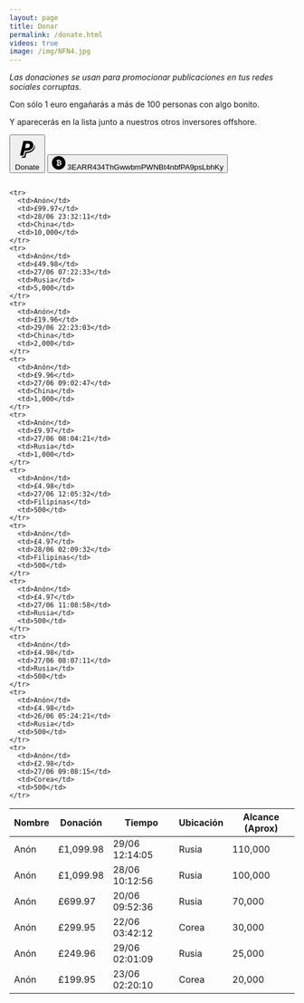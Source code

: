 ```yaml
---
layout: page
title: Donar
permalink: /donate.html
videos: true
image: /img/NFN4.jpg
---
```


<style>
#paypal, #bitcoin {
  display: inline-block
}
article {
    font-size: 1.3em;

}
.full-width {
  background-color: #0c0c0c;
  color: white;
}

header {
  border-bottom: 3px solid #BE0712;
}
a {
  color: #BE0712;
}


</style>

*Las donaciones se usan para promocionar publicaciones en tus redes sociales corruptas.*

Con sólo 1 euro engañarás a más de 100 personas con algo bonito.

Y aparecerás en la lista junto a nuestros otros inversores offshore.


<form action="" method="" target="_top" id="paypal">
<input type="hidden" name="cmd" value="_s-xclick">
<input type="hidden" name="hosted_button_id" value="">
<button class="button-clear">
<span class="button-icon inline-icon baseline">
<svg viewBox="0 0 512 512"><path d="M374.6 173.4c0 61.3-54 109.9-145.6 109.9h-26.7l-20.5 89.6h-64.3l62.8-283h106.6C343.5 89.8 374.6 125.5 374.6 173.4zM307.1 175.2c0-25.7-21.2-32.5-45.8-32.5h-28.4l-18.8 84.8h25.3C276.1 227.5 307.1 213 307.1 175.2zM393.1 161.4c12.2 95.9-78.6 145.2-173.4 143.8l-20.7 88.1h-44.6l-5 22.8h68.8l19.9-87.9C376.8 324 430.1 222.9 393.1 161.4z"/></svg>
</span>
Donate
</button>
</form>

<div id="bitcoin">
<button class="button-clear">
<span class="button-icon inline-icon baseline">
<svg xmlns="http://www.w3.org/2000/svg" width="24" height="24" viewBox="0 0 24 24"><path d="M11.5 11.5v-2.5c1.75 0 2.789.25 2.789 1.25 0 1.172-1.684 1.25-2.789 1.25zm0 .997v2.503c1.984 0 3.344-.188 3.344-1.258 0-1.148-1.469-1.245-3.344-1.245zm12.5-.497c0 6.627-5.373 12-12 12s-12-5.373-12-12 5.373-12 12-12 12 5.373 12 12zm-7 1.592c0-1.279-1.039-1.834-1.789-2.025.617-.223 1.336-1.138 1.046-2.228-.245-.922-1.099-1.74-3.257-1.813v-1.526h-1v1.5h-.5v-1.5h-1v1.5h-2.5v1.5h.817c.441 0 .683.286.683.702v4.444c0 .429-.253.854-.695.854h-.539l-.25 1.489h2.484v1.511h1v-1.511h.5v1.511h1v-1.5c2.656 0 4-1.167 4-2.908z"/></svg>

</span>
3EARR434ThGwwbmPWNBt4nbfPA9psLbhKy
</button>
</div>

<table>
  <thead>
      <th>Nombre</th>
      <th>Donación</th>
      <th>Tiempo</th>
      <th>Ubicación</th>
      <th>Alcance (Aprox)</th>
  </thead>
  <tbody>
  <tr>
    <td>Anón</td>
    <td>£1,099.98</td>
    <td>29/06 12:14:05</td>
    <td>Rusia</td>
    <td>110,000</td>
  </tr>
  <tr>
    <td>Anón</td>
    <td>£1,099.98</td>
    <td>28/06 10:12:56</td>
    <td>Rusia</td>
    <td>100,000</td>
  </tr>
    <tr>
      <td>Anón</td>
      <td>£699.97</td>
      <td>20/06 09:52:36</td>
      <td>Rusia</td>
      <td>70,000</td>
    </tr>
    <tr>
      <td>Anón</td>
      <td>£299.95</td>
      <td>22/06 03:42:12</td>
      <td>Corea</td>
      <td>30,000</td>
    </tr>
    <tr>
      <td>Anón</td>
      <td>£249.96</td>
      <td>29/06 02:01:09</td>
      <td>Rusia</td>
      <td>25,000</td>
    </tr>
    <tr>
      <td>Anón</td>
      <td>£199.95</td>
      <td>23/06 02:20:10</td>
      <td>Corea</td>
      <td>20,000</td>
    </tr>

    <tr>
      <td>Anón</td>
      <td>£99.97</td>
      <td>28/06 23:32:11</td>
      <td>China</td>
      <td>10,000</td>
    </tr>
    <tr>
      <td>Anón</td>
      <td>£49.98</td>
      <td>27/06 07:22:33</td>
      <td>Rusia</td>
      <td>5,000</td>
    </tr>
    <tr>
      <td>Anón</td>
      <td>£19.96</td>
      <td>29/06 22:23:03</td>
      <td>China</td>
      <td>2,000</td>
    </tr>
    <tr>
      <td>Anón</td>
      <td>£9.96</td>
      <td>27/06 09:02:47</td>
      <td>China</td>
      <td>1,000</td>
    </tr>
    <tr>
      <td>Anón</td>
      <td>£9.97</td>
      <td>27/06 08:04:21</td>
      <td>Rusia</td>
      <td>1,000</td>
    </tr>
    <tr>
      <td>Anón</td>
      <td>£4.98</td>
      <td>27/06 12:05:32</td>
      <td>Filipinas</td>
      <td>500</td>
    </tr>
    <tr>
      <td>Anón</td>
      <td>£4.97</td>
      <td>28/06 02:09:32</td>
      <td>Filipinas</td>
      <td>500</td>
    </tr>
    <tr>
      <td>Anón</td>
      <td>£4.97</td>
      <td>27/06 11:08:58</td>
      <td>Rusia</td>
      <td>500</td>
    </tr>
    <tr>
      <td>Anón</td>
      <td>£4.98</td>
      <td>27/06 08:07:11</td>
      <td>Rusia</td>
      <td>500</td>
    </tr>
    <tr>
      <td>Anón</td>
      <td>£4.98</td>
      <td>26/06 05:24:21</td>
      <td>Rusia</td>
      <td>500</td>
    </tr>
    <tr>
      <td>Anón</td>
      <td>£2.98</td>
      <td>27/06 09:08:15</td>
      <td>Corea</td>
      <td>500</td>
    </tr>

</table>
